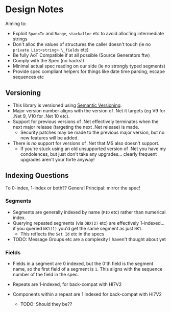 # Design Notes

Aiming to:

* Exploit `Span<T>` and `Range`, `stackalloc` etc to avoid alloc'ing intermediate strings
* Don't alloc the values of structures the caller doesn't touch (ie no `private List<string> \_fields` etc)
* Be fully AoT Compatible if at all possible (Source Generators ftw)
* Comply with the Spec (no hacks!)
* Minimal actual spec reading on our side (ie no strongly typed segments)
* Provide spec compliant helpers for things like date time parsing, escape sequences etc


## Versioning
- This library is versioned using [Semantic Versioning](https://semver.org/).
- Major version number aligns with the version of .Net it targets (eg V9 for .Net 9, V10 for .Net 10 etc).
- Support for previous versions of .Net effectively terminates when the next major release (targeting the next .Net release) is made.
  - Security patches may be made to the previous major version, but no new features will be added.
- There is _no_ support for versions of .Net that MS also doesn't support.  
  - If you're stuck using an old unsupported version of .Net you have my condolences, but just don't take any upgrades... clearly frequent upgrades aren't your forte anyway!

 
## Indexing Questions

To 0-index, 1-index or both??  General Principal: mirror the spec!

### Segments
- Segments are generally indexed by name (`PID` etc) rather than numerical index.
- Querying repeated segments (via `OBX(2)` etc) are effectively 1-indexed... if you queried `NK1(1)` you'd get the same segment as just `NK1`.
  - This reflects the `Set Id` etc in the specs
- TODO: Message Groups etc are a complexity I haven't thought about yet

### Fields
- Fields in a segment are 0 indexed, but the 0'th field is the segment name, so the first field of a segment is `1`.  This aligns with the sequence number of the field in the spec.

- Repeats are 1-indexed, for back-compat with Hl7V2

- Components within a repeat are 1 indexed for back-compat with Hl7V2
  - TODO: Should they be??
